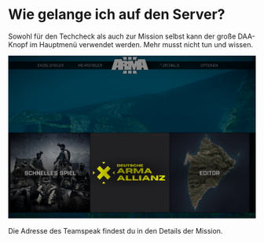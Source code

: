 # Wie gelange ich auf den Server?

Sowohl für den Techcheck als auch zur Mission selbst kann der große DAA-Knopf im Hauptmenü verwendet werden. Mehr musst nicht tun und wissen.

![](../.gitbook/assets/grafik.png)

Die Adresse des Teamspeak findest du in den Details der Mission.
